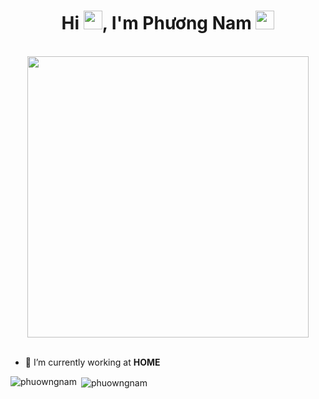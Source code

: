 <h1 align="center"> Hi <img src="https://emojis.slackmojis.com/emojis/images/1593555389/9579/blob_excited.gif?1593555389" width=30 />, I'm Phương Nam <img src="https://emojis.slackmojis.com/emojis/images/1531847273/4225/blob-beers.gif?1531847273" width=30></h1>

<p align="center"> <br><img src="https://magiccopy.xyz/assets/images/hadder.gif" width="450px"><br><br>
 
 - 🔭 I’m currently working at **HOME**
<p><img align="left" src="https://github-readme-stats.vercel.app/api/top-langs/?username=PhuowngNam&layout=compact&hide=html" alt="phuowngnam" /></p>

<p>&nbsp;<img align="center" src="https://github-readme-stats.vercel.app/api?username=PhuowngNam&show_icons=true&theme=dark" alt="phuowngnam" /></p>
<!--
**PhuowngNam/PhuowngNam** is a ✨ _special_ ✨ repository because its `README.md` (this file) appears on your GitHub profile.

Here are some ideas to get you started:

- 🔭 I’m currently working on ...
- 🌱 I’m currently learning ...
- 👯 I’m looking to collaborate on ...
- 🤔 I’m looking for help with ...
- 💬 Ask me about ...
- 📫 How to reach me: ...
- 😄 Pronouns: ...
- ⚡ Fun fact: ...
-->
